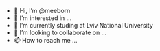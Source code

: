 - 👋 Hi, I’m @meeborn
- 👀 I’m interested in ...
- 🌱 I’m currently studing at Lviv National University 
- 💞️ I’m looking to collaborate on ...
- 📫 How to reach me ...

<!---
meeborn/meeborn is a ✨ special ✨ repository because its `README.md` (this file) appears on your GitHub profile.
You can click the Preview link to take a look at your changes.
--->
